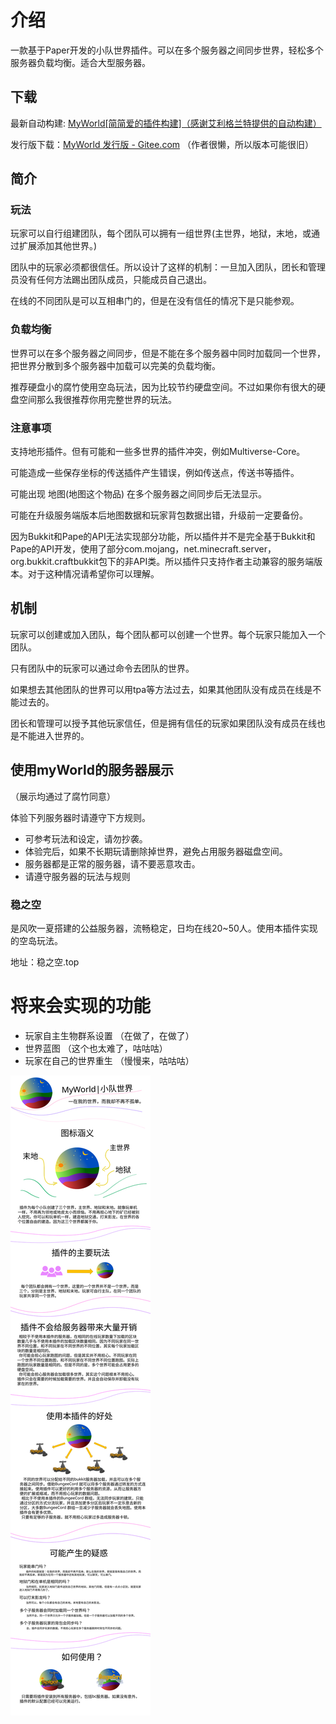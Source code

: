 # 介绍
一款基于Paper开发的小队世界插件。可以在多个服务器之间同步世界，轻松多个服务器负载均衡。适合大型服务器。

## 下载
最新自动构建: [MyWorld[简简爱的插件构建]（感谢艾利格兰特提供的自动构建）](https://ci.pmcs.xyz/job/jian-ai-ai/job/MyWorld/)

发行版下载：[MyWorld 发行版 - Gitee.com](https://gitee.com/jja8/MyWorld/releases) （作者很懒，所以版本可能很旧）

## 简介
### 玩法
玩家可以自行组建团队，每个团队可以拥有一组世界(主世界，地狱，末地，或通过扩展添加其他世界。)

团队中的玩家必须都很信任。所以设计了这样的机制：一旦加入团队，团长和管理员没有任何方法踢出团队成员，只能成员自己退出。

在线的不同团队是可以互相串门的，但是在没有信任的情况下是只能参观。

### 负载均衡
世界可以在多个服务器之间同步，但是不能在多个服务器中同时加载同一个世界，把世界分散到多个服务器中加载可以完美的负载均衡。

推荐硬盘小的腐竹使用空岛玩法，因为比较节约硬盘空间。不过如果你有很大的硬盘空间那么我很推荐你用完整世界的玩法。

### 注意事项
支持地形插件。但有可能和一些多世界的插件冲突，例如Multiverse-Core。

可能造成一些保存坐标的传送插件产生错误，例如传送点，传送书等插件。

可能出现 地图(地图这个物品) 在多个服务器之间同步后无法显示。

可能在升级服务端版本后地图数据和玩家背包数据出错，升级前一定要备份。

因为Bukkit和Pape的API无法实现部分功能，所以插件并不是完全基于Bukkit和Pape的API开发，使用了部分com.mojang，net.minecraft.server，org.bukkit.craftbukkit包下的非API类。所以插件只支持作者主动兼容的服务端版本。对于这种情况请希望你可以理解。


## 机制
玩家可以创建或加入团队，每个团队都可以创建一个世界。每个玩家只能加入一个团队。

只有团队中的玩家可以通过命令去团队的世界。

如果想去其他团队的世界可以用tpa等方法过去，如果其他团队没有成员在线是不能过去的。

团长和管理可以授予其他玩家信任，但是拥有信任的玩家如果团队没有成员在线也是不能进入世界的。

## 使用myWorld的服务器展示
（展示均通过了腐竹同意）

体验下列服务器时请遵守下方规则。
- 可参考玩法和设定，请勿抄袭。
- 体验完后，如果不长期玩请删除掉世界，避免占用服务器磁盘空间。
- 服务器都是正常的服务器，请不要恶意攻击。
- 请遵守服务器的玩法与规则



### 稳之空
是风吹一夏搭建的公益服务器，流畅稳定，日均在线20~50人。使用本插件实现的空岛玩法。

地址：稳之空.top


# 将来会实现的功能
- 玩家自主生物群系设置 （在做了，在做了）
- 世界蓝图 （这个也太难了，咕咕咕）
- 玩家在自己的世界重生 （慢慢来，咕咕咕）


![介绍]( 图片/MyWorld介绍.svg )